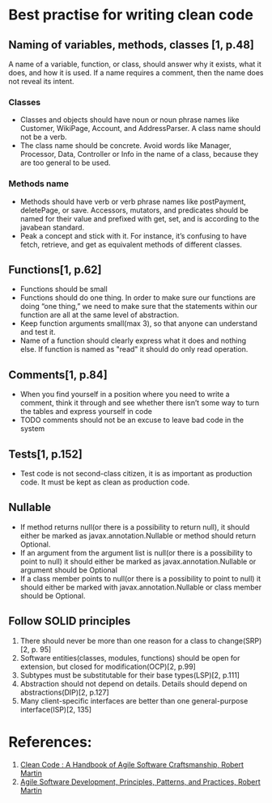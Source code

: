 # Best practise for writing clean code

## Naming of variables, methods, classes [1, p.48]
A name of a variable, function, or class, should answer why it exists, what it does, and how it is used. If a name requires a comment, then the name does not reveal its intent.

### Classes
- Classes and objects should have noun or noun phrase names like Customer, WikiPage, Account, and AddressParser. A class name should not be a verb.
- The class name should be concrete. Avoid words like Manager, Processor, Data, Controller or Info in the name of a class, because they are too general to be used.

### Methods name
- Methods should have verb or verb phrase names like postPayment, deletePage, or save. Accessors, mutators, and predicates should be named for their value and prefixed with get, set, and is according to the javabean standard.
- Peak a concept and stick with it. For instance, it’s confusing to have fetch, retrieve, and get as equivalent methods of different classes.

## Functions[1, p.62]
- Functions should be small
- Functions should do one thing. In order to make sure our functions are doing “one thing,” we need to make sure that the statements within our function are all at the same level of abstraction.
- Keep function arguments small(max 3), so that anyone can understand and test it.
- Name of a function should clearly express what it does and nothing else. If function is named as "read" it should do only read operation.

## Comments[1, p.84]
- When you find yourself in a position where you need to write a comment, think it through and see whether there isn’t some way to turn the tables and express yourself in code
- TODO comments should not be an excuse to leave bad code in the system

## Tests[1, p.152]
- Test code is not second-class citizen, it is as important as production code. It must be kept as clean as production code.

## Nullable

- If method returns null(or there is a possibility to return null), it should either be marked as javax.annotation.Nullable or method should return Optional.
- If an argument from the argument list is null(or there is a possibility to point to null) it should either be marked as javax.annotation.Nullable or argument should be Optional
- If a class member points to null(or there is a possibility to point to null) it should either be marked with javax.annotation.Nullable or class member should be Optional.

## Follow SOLID principles

1. There should never be more than one reason for a class to change(SRP)[2, p. 95]
2. Software entities(classes, modules, functions) should be open for extension, but closed for modification(OCP)[2, p.99]
3. Subtypes must be substitutable for their base types(LSP)[2, p.111]
4. Abstraction should not depend on details. Details should depend on abstractions(DIP)[2, p.127]
5. Many client-specific interfaces are better than one general-purpose interface(ISP)[2, 135]

# References:
1. [Clean Code : A Handbook of Agile Software Craftsmanship, Robert Martin](https://www.dropbox.com/s/4dhsims057sej48/Clean.Code.2008.8.pdf?dl=0)
2. [Agile Software Development, Principles, Patterns, and Practices, Robert Martin](https://www.dropbox.com/s/cbdxhhn3nmikxwq/Agile%20Software%20Development%2C%20Principles%2C%20Patterns%2C%20and%20Practices%20%28%20PDFDrive%20%29.pdf?dl=0)

